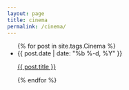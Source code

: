 ```yaml
---
layout: page
title: cinema
permalink: /cinema/
---
```




  <ul class="post-list">
    {% for post in site.tags.Cinema %}
      <li>
      <span class="post-meta">{{ post.date | date: "%b %-d, %Y" }}</span>
      <p>
      <a class="post-link" href="{{ post.url | prepend: site.baseurl }}">{{ post.title }}
      </a>
      </p>
      </li>
    {% endfor %}
  </ul>
